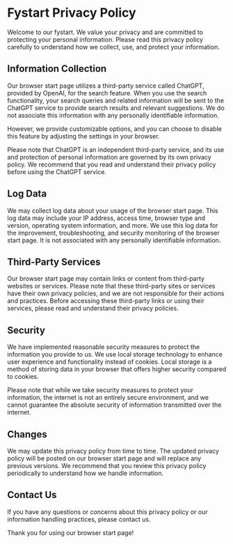 # Fystart Privacy Policy

Welcome to our fystart. We value your privacy and are committed to protecting your personal information. Please read this privacy policy carefully to understand how we collect, use, and protect your information.

## Information Collection

Our browser start page utilizes a third-party service called ChatGPT, provided by OpenAI, for the search feature. When you use the search functionality, your search queries and related information will be sent to the ChatGPT service to provide search results and relevant suggestions. We do not associate this information with any personally identifiable information.

However, we provide customizable options, and you can choose to disable this feature by adjusting the settings in your browser.

Please note that ChatGPT is an independent third-party service, and its use and protection of personal information are governed by its own privacy policy. We recommend that you read and understand their privacy policy before using the ChatGPT service.

## Log Data

We may collect log data about your usage of the browser start page. This log data may include your IP address, access time, browser type and version, operating system information, and more. We use this log data for the improvement, troubleshooting, and security monitoring of the browser start page. It is not associated with any personally identifiable information.

## Third-Party Services

Our browser start page may contain links or content from third-party websites or services. Please note that these third-party sites or services have their own privacy policies, and we are not responsible for their actions and practices. Before accessing these third-party links or using their services, please read and understand their privacy policies.

## Security

We have implemented reasonable security measures to protect the information you provide to us. We use local storage technology to enhance user experience and functionality instead of cookies. Local storage is a method of storing data in your browser that offers higher security compared to cookies.

Please note that while we take security measures to protect your information, the internet is not an entirely secure environment, and we cannot guarantee the absolute security of information transmitted over the internet.

## Changes

We may update this privacy policy from time to time. The updated privacy policy will be posted on our browser start page and will replace any previous versions. We recommend that you review this privacy policy periodically to understand how we handle information.

## Contact Us

If you have any questions or concerns about this privacy policy or our information handling practices, please contact us.

Thank you for using our browser start page!
